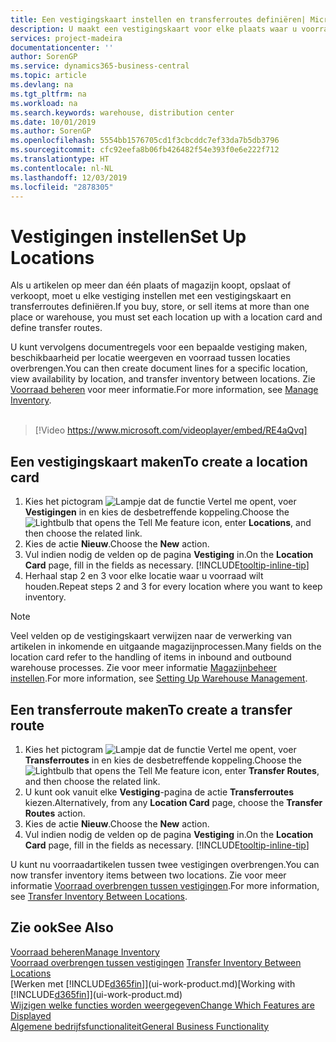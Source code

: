 ```yaml
---
title: Een vestigingskaart instellen en transferroutes definiëren| Microsoft Docs
description: U maakt een vestigingskaart voor elke plaats waar u voorraadartikelen opslaat, bijvoorbeeld een magazijn of een distributiecentrum, en u stelt routes in om artikelen tussen vestigingen over te brengen.
services: project-madeira
documentationcenter: ''
author: SorenGP
ms.service: dynamics365-business-central
ms.topic: article
ms.devlang: na
ms.tgt_pltfrm: na
ms.workload: na
ms.search.keywords: warehouse, distribution center
ms.date: 10/01/2019
ms.author: SorenGP
ms.openlocfilehash: 5554bb1576705cd1f3cbcddc7ef33da7b5db3796
ms.sourcegitcommit: cfc92eefa8b06fb426482f54e393f0e6e222f712
ms.translationtype: HT
ms.contentlocale: nl-NL
ms.lasthandoff: 12/03/2019
ms.locfileid: "2878305"
---
```

# <a name="set-up-locations"></a><span data-ttu-id="605a6-103">Vestigingen instellen</span><span class="sxs-lookup"><span data-stu-id="605a6-103">Set Up Locations</span></span>
<span data-ttu-id="605a6-104">Als u artikelen op meer dan één plaats of magazijn koopt, opslaat of verkoopt, moet u elke vestiging instellen met een vestigingskaart en transferroutes definiëren.</span><span class="sxs-lookup"><span data-stu-id="605a6-104">If you buy, store, or sell items at more than one place or warehouse, you must set each location up with a location card and define transfer routes.</span></span>

<span data-ttu-id="605a6-105">U kunt vervolgens documentregels voor een bepaalde vestiging maken, beschikbaarheid per locatie weergeven en voorraad tussen locaties overbrengen.</span><span class="sxs-lookup"><span data-stu-id="605a6-105">You can then create document lines for a specific location, view availability by location, and transfer inventory between locations.</span></span> <span data-ttu-id="605a6-106">Zie [Voorraad beheren](inventory-manage-inventory.md) voor meer informatie.</span><span class="sxs-lookup"><span data-stu-id="605a6-106">For more information, see [Manage Inventory](inventory-manage-inventory.md).</span></span>
<br><br>  
  
> [!Video https://www.microsoft.com/videoplayer/embed/RE4aQvq]

## <a name="to-create-a-location-card"></a><span data-ttu-id="605a6-107">Een vestigingskaart maken</span><span class="sxs-lookup"><span data-stu-id="605a6-107">To create a location card</span></span>
1. <span data-ttu-id="605a6-108">Kies het pictogram ![Lampje dat de functie Vertel me opent](media/ui-search/search_small.png "Vertel me wat u wilt doen"), voer **Vestigingen** in en kies de desbetreffende koppeling.</span><span class="sxs-lookup"><span data-stu-id="605a6-108">Choose the ![Lightbulb that opens the Tell Me feature](media/ui-search/search_small.png "Tell me what you want to do") icon, enter **Locations**, and then choose the related link.</span></span>
2. <span data-ttu-id="605a6-109">Kies de actie **Nieuw**.</span><span class="sxs-lookup"><span data-stu-id="605a6-109">Choose the **New** action.</span></span>
3. <span data-ttu-id="605a6-110">Vul indien nodig de velden op de pagina **Vestiging** in.</span><span class="sxs-lookup"><span data-stu-id="605a6-110">On the **Location Card** page, fill in the fields as necessary.</span></span> [!INCLUDE[tooltip-inline-tip](includes/tooltip-inline-tip_md.md)]
4. <span data-ttu-id="605a6-111">Herhaal stap 2 en 3 voor elke locatie waar u voorraad wilt houden.</span><span class="sxs-lookup"><span data-stu-id="605a6-111">Repeat steps 2 and 3 for every location where you want to keep inventory.</span></span>

> [!NOTE]  
> <span data-ttu-id="605a6-112">Veel velden op de vestigingskaart verwijzen naar de verwerking van artikelen in inkomende en uitgaande magazijnprocessen.</span><span class="sxs-lookup"><span data-stu-id="605a6-112">Many fields on the location card refer to the handling of items in inbound and outbound warehouse processes.</span></span> <span data-ttu-id="605a6-113">Zie voor meer informatie [Magazijnbeheer instellen](warehouse-setup-warehouse.md).</span><span class="sxs-lookup"><span data-stu-id="605a6-113">For more information, see [Setting Up Warehouse Management](warehouse-setup-warehouse.md).</span></span>

## <a name="to-create-a-transfer-route"></a><span data-ttu-id="605a6-114">Een transferroute maken</span><span class="sxs-lookup"><span data-stu-id="605a6-114">To create a transfer route</span></span>
1. <span data-ttu-id="605a6-115">Kies het pictogram ![Lampje dat de functie Vertel me opent](media/ui-search/search_small.png "Vertel me wat u wilt doen"), voer **Transferroutes** in en kies de desbetreffende koppeling.</span><span class="sxs-lookup"><span data-stu-id="605a6-115">Choose the ![Lightbulb that opens the Tell Me feature](media/ui-search/search_small.png "Tell me what you want to do") icon, enter **Transfer Routes**, and then choose the related link.</span></span>
2. <span data-ttu-id="605a6-116">U kunt ook vanuit elke **Vestiging**-pagina de actie **Transferroutes** kiezen.</span><span class="sxs-lookup"><span data-stu-id="605a6-116">Alternatively, from any **Location Card** page, choose the **Transfer Routes** action.</span></span>
3. <span data-ttu-id="605a6-117">Kies de actie **Nieuw**.</span><span class="sxs-lookup"><span data-stu-id="605a6-117">Choose the **New** action.</span></span>
4. <span data-ttu-id="605a6-118">Vul indien nodig de velden op de pagina **Vestiging** in.</span><span class="sxs-lookup"><span data-stu-id="605a6-118">On the **Location Card** page, fill in the fields as necessary.</span></span> [!INCLUDE[tooltip-inline-tip](includes/tooltip-inline-tip_md.md)]

<span data-ttu-id="605a6-119">U kunt nu voorraadartikelen tussen twee vestigingen overbrengen.</span><span class="sxs-lookup"><span data-stu-id="605a6-119">You can now transfer inventory items between two locations.</span></span> <span data-ttu-id="605a6-120">Zie voor meer informatie [Voorraad overbrengen tussen vestigingen](inventory-how-transfer-between-locations.md).</span><span class="sxs-lookup"><span data-stu-id="605a6-120">For more information, see [Transfer Inventory Between Locations](inventory-how-transfer-between-locations.md).</span></span>    

## <a name="see-also"></a><span data-ttu-id="605a6-121">Zie ook</span><span class="sxs-lookup"><span data-stu-id="605a6-121">See Also</span></span>
[<span data-ttu-id="605a6-122">Voorraad beheren</span><span class="sxs-lookup"><span data-stu-id="605a6-122">Manage Inventory</span></span>](inventory-manage-inventory.md)  
<span data-ttu-id="605a6-123">[Voorraad overbrengen tussen vestigingen](inventory-how-transfer-between-locations.md)  </span><span class="sxs-lookup"><span data-stu-id="605a6-123">[Transfer Inventory Between Locations](inventory-how-transfer-between-locations.md)  </span></span>  
<span data-ttu-id="605a6-124">[Werken met [!INCLUDE[d365fin](includes/d365fin_md.md)]](ui-work-product.md)</span><span class="sxs-lookup"><span data-stu-id="605a6-124">[Working with [!INCLUDE[d365fin](includes/d365fin_md.md)]](ui-work-product.md)</span></span>  
[<span data-ttu-id="605a6-125">Wijzigen welke functies worden weergegeven</span><span class="sxs-lookup"><span data-stu-id="605a6-125">Change Which Features are Displayed</span></span>](ui-experiences.md)  
[<span data-ttu-id="605a6-126">Algemene bedrijfsfunctionaliteit</span><span class="sxs-lookup"><span data-stu-id="605a6-126">General Business Functionality</span></span>](ui-across-business-areas.md)
